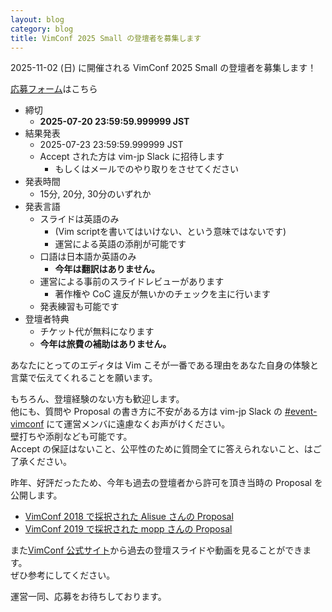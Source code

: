 ```yaml
---
layout: blog
category: blog
title: VimConf 2025 Small の登壇者を募集します
---
```


2025-11-02 (日) に開催される VimConf 2025 Small の登壇者を募集します！

[応募フォーム](https://forms.gle/7Pu4uvE4t8d9veBD6)はこちら

- 締切
  - **2025-07-20 23:59:59.999999 JST**
- 結果発表
  - 2025-07-23 23:59:59.999999 JST
  - Accept された方は vim-jp Slack に招待します
    - もしくはメールでのやり取りをさせてください
- 発表時間
  - 15分, 20分, 30分のいずれか
- 発表言語
  - スライドは英語のみ
    - (Vim scriptを書いてはいけない、という意味ではないです)
    - 運営による英語の添削が可能です
  - 口語は日本語か英語のみ
    - **今年は翻訳はありません。**
  - 運営による事前のスライドレビューがあります
    - 著作権や CoC 違反が無いかのチェックを主に行います
  - 発表練習も可能です
- 登壇者特典
  - チケット代が無料になります
  - **今年は旅費の補助はありません。**

あなたにとってのエディタは Vim こそが一番である理由をあなた自身の体験と言葉で伝えてくれることを願います。

もちろん、登壇経験のない方も歓迎します。  
他にも、質問や Proposal の書き方に不安がある方は vim-jp Slack の [#event-vimconf](https://vim-jp.slack.com/archives/C07CZV6R0) にて運営メンバに遠慮なくお声がけください。  
壁打ちや添削なども可能です。  
Accept の保証はないこと、公平性のために質問全てに答えられないこと、はご了承ください。

昨年、好評だったため、今年も過去の登壇者から許可を頂き当時の Proposal を公開します。

- [VimConf 2018 で採択された Alisue さんの Proposal](https://drive.google.com/file/d/11-7bmxWYph72Er1wdUhXjqu0wWL2_Ia1/view?usp=sharing)
- [VimConf 2019 で採択された mopp さんの Proposal](https://scrapbox.io/mopp/VimConf_2019_Proposal)

また[VimConf 公式サイト](https://vimconf.org)から過去の登壇スライドや動画を見ることができます。  
ぜひ参考にしてください。

運営一同、応募をお待ちしております。
